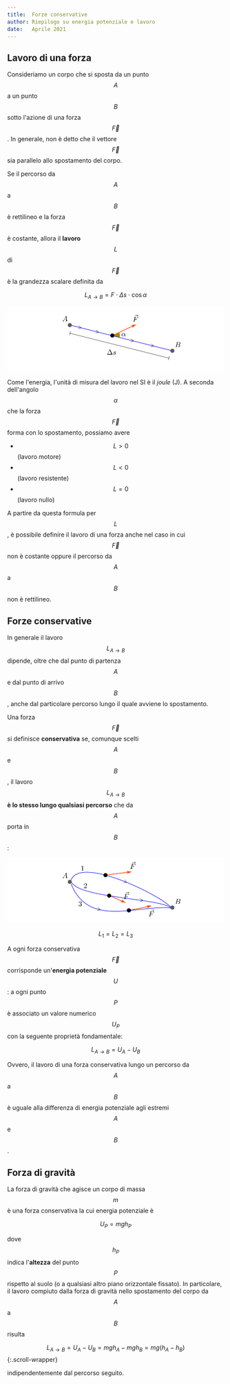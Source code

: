 ```yaml
---
title:  Forze conservative
author: Riepilogo su energia potenziale e lavoro
date:   Aprile 2021
---
```


## Lavoro di una forza

Consideriamo un corpo che si sposta da un punto $$A$$ a un punto $$B$$ sotto l'azione di una forza $$\vec{F}$$. In generale, non è detto che il vettore $$\vec{F}$$ sia parallelo allo spostamento del corpo.

Se il percorso da $$A$$ a $$B$$ è rettilineo e la forza $$\vec{F}$$ è costante, allora il **lavoro** $$L$$ di $$\vec{F}$$ è la grandezza scalare definita da

$$L_{A \to B} = F \cdot \Delta s \cdot \cos \alpha$$

![work-pic](img/14L0.svg)

Come l'energia, l'unità di misura del lavoro nel SI è il *joule* (J). A seconda dell'angolo $$\alpha$$ che la forza $$\vec{F}$$ forma con lo spostamento, possiamo avere

* $$L>0$$ (lavoro motore)
* $$L<0$$ (lavoro resistente)
* $$L=0$$ (lavoro nullo)

A partire da questa formula per $$L$$, è possibile definire il lavoro di una forza anche nel caso in cui $$\vec{F}$$ non è costante oppure il percorso da $$A$$ a $$B$$ non è rettilineo.

## Forze conservative

In generale il lavoro $$L_{A \to B}$$ dipende, oltre che dal punto di partenza $$A$$ e dal punto di arrivo $$B$$, anche dal particolare percorso lungo il quale avviene lo spostamento.

Una forza $$\vec{F}$$ si definisce **conservativa** se, comunque scelti $$A$$ e $$B$$, il lavoro $$L_{A \to B}$$ **è lo stesso lungo qualsiasi percorso** che da $$A$$ porta in $$B$$:

![multiwork-pic](img/14L1.svg)

$$L_1 = L_2 = L_3$$

A ogni forza conservativa $$\vec{F}$$ corrisponde un'**energia potenziale** $$U$$: a ogni punto $$P$$ è associato un valore numerico $$U_P$$ con la seguente proprietà fondamentale:

$$L_{A \to B} = U_A - U_B$$

Ovvero, il lavoro di una forza conservativa lungo un percorso da $$A$$ a $$B$$ è uguale alla differenza di energia potenziale agli estremi $$A$$ e $$B$$.

## Forza di gravità

La forza di gravità che agisce un corpo di massa $$m$$ è una forza conservativa la cui energia potenziale è

$$U_P = mgh_P$$

dove $$h_P$$ indica l'**altezza** del punto $$P$$ rispetto al suolo (o a qualsiasi altro piano orizzontale fissato). In particolare, il lavoro compiuto dalla forza di gravità nello spostamento del corpo da $$A$$ a $$B$$ risulta

$$
  L_{A \to B} = U_A - U_B = mgh_A - mgh_B = mg(h_A - h_B)
$${:.scroll-wrapper}

indipendentemente dal percorso seguito.
